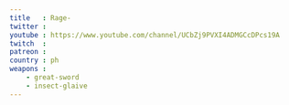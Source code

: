 ```yaml
---
title   : Rage-
twitter : 
youtube : https://www.youtube.com/channel/UCbZj9PVXI4ADMGCcDPcs19A
twitch  : 
patreon : 
country : ph
weapons :
    - great-sword
    - insect-glaive
---
```


